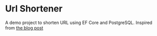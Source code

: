 # Url Shortener
A demo project to shorten URL using EF Core and PostgreSQL. Inspired from [the blog post]([url](https://www.milanjovanovic.tech/blog/how-to-build-a-url-shortener-with-dotnet))
